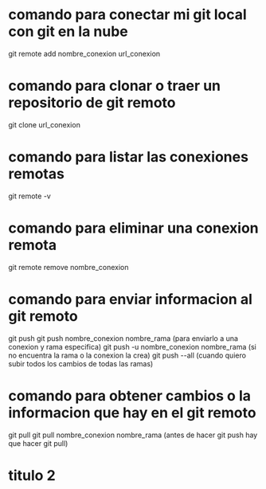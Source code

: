 # comando para conectar mi git local con git en la nube

git remote add nombre_conexion url_conexion

# comando para clonar o traer un repositorio de git remoto

git clone url_conexion

# comando para listar las conexiones remotas

git remote -v

# comando para eliminar una conexion remota

git remote remove nombre_conexion

# comando para enviar informacion al git remoto

git push
git push nombre_conexion nombre_rama  (para enviarlo a una conexion y rama especifica)
git push -u nombre_conexion nombre_rama (si no encuentra la rama o la conexion la crea)
git push --all (cuando quiero subir todos los cambios de todas las ramas)

# comando para obtener cambios o la informacion que hay en el git remoto

git pull
git pull nombre_conexion nombre_rama (antes de hacer git push hay que hacer git pull)

# titulo 2 